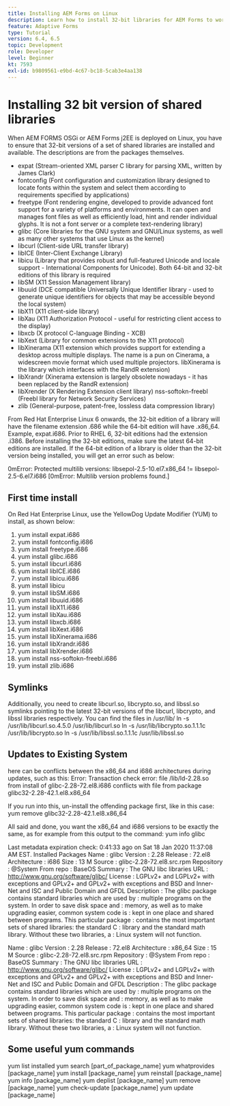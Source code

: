 ```yaml
---
title: Installing AEM Forms on Linux
description: Learn how to install 32-bit libraries for AEM Forms to work on Linux installation.
feature: Adaptive Forms
type: Tutorial
version: 6.4, 6.5
topic: Development
role: Developer
level: Beginner
kt: 7593
exl-id: b9809561-e9bd-4c67-bc18-5cab3e4aa138
---
```

# Installing 32 bit version of shared libraries

When AEM FORMS OSGi or AEM Forms j2EE is deployed on Linux, you have to ensure that 32-bit versions of a set of shared libraries are installed and available.  The descriptions are from the packages themselves. 

* expat (Stream-oriented XML parser C library for parsing XML, written by James Clark)
* fontconfig (Font configuration and customization library designed to locate fonts within the system and select them according to requirements specified by applications)
* freetype (Font rendering engine, developed to provide advanced font support for a variety of platforms and environments. It can open and manages font files as well as efficiently load, hint and render individual glyphs. It is not a font server or a complete text-rendering library)
* glibc (Core libraries for the GNU system and GNU/Linux systems, as well as many other systems that use Linux as the kernel)
* libcurl (Client-side URL transfer library)
* libICE (Inter-Client Exchange Library)
* libicu (Library that provides robust and full-featured Unicode and locale support - International Components for Unicode). Both 64-bit and 32-bit editions of this library is required
* libSM (X11 Session Management library)
* libuuid (DCE compatible Universally Unique Identifier library - used to generate unique identifiers for objects that may be accessible beyond the local system)
* libX11 (X11 client-side library)
* libXau (X11 Authorization Protocol - useful for restricting client access to the display)
* libxcb (X protocol C-language Binding - XCB)
* libXext (Library for common extensions to the X11 protocol)
* libXinerama (X11 extension which provides support for extending a desktop across multiple displays. The name is a pun on Cinerama, a widescreen movie format which used multiple projectors. libXinerama is the library which interfaces with the RandR extension)
* libXrandr (Xinerama extension is largely obsolete nowadays - it has been replaced by the RandR extension)
* libXrender (X Rendering Extension client library)
nss-softokn-freebl (Freebl library for Network Security Services)
* zlib (General-purpose, patent-free, lossless data compression library)

From Red Hat Enterprise Linux 6 onwards, the 32-bit edition of a library will have the filename extension .686 while the 64-bit edition will have .x86_64. Example, expat.i686. Prior to RHEL 6, 32-bit editions had the extension .i386. Before installing the 32-bit editions, make sure the latest 64-bit editions are installed. If the 64-bit edition of a library is older than the 32-bit version being installed, you will get an error such as below:

0mError: Protected multilib versions: libsepol-2.5-10.el7.x86_64 != libsepol-2.5-6.el7.i686 [0mError: Multilib version problems found.]

## First time install

On Red Hat Enterprise Linux, use the YellowDog Update Modifier (YUM) to install, as shown below:

1. yum install expat.i686
2. yum install fontconfig.i686
3. yum install freetype.i686
4. yum install glibc.i686
5. yum install libcurl.i686
6. yum install libICE.i686
7. yum install libicu.i686
8. yum install libicu
9. yum install libSM.i686
10. yum install libuuid.i686
11. yum install libX11.i686
12. yum install libXau.i686
13. yum install libxcb.i686
14. yum install libXext.i686
15. yum install libXinerama.i686
16. yum install libXrandr.i686
17. yum install libXrender.i686
18. yum install nss-softokn-freebl.i686
19. yum install zlib.i686

## Symlinks

Additionally, you need to create libcurl.so, libcrypto.so, and libssl.so symlinks pointing to the latest 32-bit versions of the libcurl, libcrypto, and libssl libraries respectively. You can find the files in /usr/lib/
ln -s /usr/lib/libcurl.so.4.5.0 /usr/lib/libcurl.so
ln -s /usr/lib/libcrypto.so.1.1.1c /usr/lib/libcrypto.so
ln -s /usr/lib/libssl.so.1.1.1c /usr/lib/libssl.so

## Updates to Existing System

here can be conflicts between the x86_64 and i686 architectures during updates, such as this:
Error: Transaction check error:
file /lib/ld-2.28.so from install of glibc-2.28-72.el8.i686 conflicts with file from package glibc32-2.28-42.1.el8.x86_64

If you run into this, un-install the offending package first, like in this case:
yum remove glibc32-2.28-42.1.el8.x86_64

All said and done, you want the x86_64 and i686 versions to be exactly the same, as for example from this output to the command:
yum info glibc

Last metadata expiration check: 0:41:33 ago on Sat 18 Jan 2020 11:37:08 AM EST.
Installed Packages
Name : glibc
Version : 2.28
Release : 72.el8
Architecture : i686
Size : 13 M
Source : glibc-2.28-72.el8.src.rpm
Repository : @System
From repo : BaseOS
Summary : The GNU libc libraries
URL : http://www.gnu.org/software/glibc/
License : LGPLv2+ and LGPLv2+ with exceptions and GPLv2+ and GPLv2+ with exceptions and BSD and Inner-Net and ISC and Public Domain and GFDL
Description : The glibc package contains standard libraries which are used by : multiple programs on the system. In order to save disk space and : memory, as well as to make upgrading easier, common system code is : kept in one place and shared between programs. This particular package : contains the most important sets of shared libraries: the standard C : library and the standard math library. Without these two libraries, a : Linux system will not function.

Name : glibc
Version : 2.28
Release : 72.el8
Architecture : x86_64
Size : 15 M
Source : glibc-2.28-72.el8.src.rpm
Repository : @System
From repo : BaseOS
Summary : The GNU libc libraries
URL : http://www.gnu.org/software/glibc/
License : LGPLv2+ and LGPLv2+ with exceptions and GPLv2+ and GPLv2+ with exceptions and BSD and Inner-Net and ISC and Public Domain and GFDL
Description : The glibc package contains standard libraries which are used by : multiple programs on the system. In order to save disk space and : memory, as well as to make upgrading easier, common system code is : kept in one place and shared between programs. This particular package : contains the most important sets of shared libraries: the standard C : library and the standard math library. Without these two libraries, a : Linux system will not function.

## Some useful yum commands

yum list installed
yum search [part_of_package_name]
yum whatprovides [package_name]
yum install [package_name]
yum reinstall [package_name]
yum info [package_name]
yum deplist [package_name]
yum remove [package_name]
yum check-update [package_name]
yum update [package_name]
